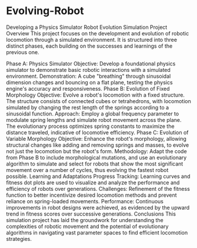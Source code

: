 # Evolving-Robot
Developing a Physics Simulator 
Robot Evolution Simulation Project
Overview
This project focuses on the development and evolution of robotic locomotion through a simulated environment. It is structured into three distinct phases, each building on the successes and learnings of the previous one.

Phase A: Physics Simulator
Objective: Develop a foundational physics simulator to demonstrate basic robotic interactions with a simulated environment.
Demonstration: A cube "breathing" through sinusoidal dimension changes and bouncing on a flat plane, testing the physics engine's accuracy and responsiveness.
Phase B: Evolution of Fixed Morphology
Objective: Evolve a robot's locomotion with a fixed structure. The structure consists of connected cubes or tetrahedrons, with locomotion simulated by changing the rest length of the springs according to a sinusoidal function.
Approach: Employ a global frequency parameter to modulate spring lengths and simulate robot movement across the plane. The evolutionary process optimizes spring constants to maximize the distance traveled, indicative of locomotive efficiency.
Phase C: Evolution of Variable Morphology
Objective: Enhance the robot's morphology, allowing structural changes like adding and removing springs and masses, to evolve not just the locomotion but the robot's form.
Methodology: Adapt the code from Phase B to include morphological mutations, and use an evolutionary algorithm to simulate and select for robots that show the most significant movement over a number of cycles, thus evolving the fastest robot possible.
Learning and Adaptations
Progress Tracking: Learning curves and fitness dot plots are used to visualize and analyze the performance and efficiency of robots over generations.
Challenges: Refinement of the fitness function to better incentivize desired locomotion methods and prevent reliance on spring-loaded movements.
Performance: Continuous improvements in robot designs were achieved, as evidenced by the upward trend in fitness scores over successive generations.
Conclusions
This simulation project has laid the groundwork for understanding the complexities of robotic movement and the potential of evolutionary algorithms in navigating vast parameter spaces to find efficient locomotion strategies.
